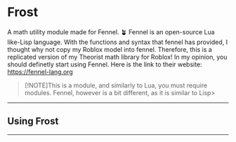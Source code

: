# Frost
A math utility module made for Fennel. 🪴 Fennel is an open-source Lua like-Lisp language.
With the functions and syntax that fennel has provided, I thought why not copy my Roblox model into fennel.
Therefore, this is a replicated version of my Theorist math library for Roblox!
In my opinion, you should definetly start using Fennel. Here is the link to their website: https://fennel-lang.org

>[!NOTE]This is a module, and similarly to Lua, you must require modules.
Fennel, however is a bit different, as it is similar to Lisp>

---
## Using Frost
---
